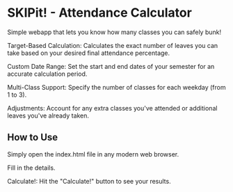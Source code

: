 # SKIPit! - Attendance Calculator
Simple webapp that lets you know how many classes you can safely bunk!

Target-Based Calculation: Calculates the exact number of leaves you can take based on your desired final attendance percentage.

Custom Date Range: Set the start and end dates of your semester for an accurate calculation period.

Multi-Class Support: Specify the number of classes for each weekday (from 1 to 3).

Adjustments: Account for any extra classes you've attended or additional leaves you've already taken.

## How to Use
Simply open the index.html file in any modern web browser.

Fill in the details.

Calculate!: Hit the "Calculate!" button to see your results.
